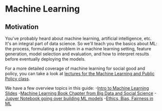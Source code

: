 # Machine Learning

## Motivation
You've probably heard about machine learning, artificial intelligence, etc. It's 
an integral part of data science. So we'll teach you the basics about ML: the 
process, formulating a problem in a machine learning setting, feature generation,
model selection and evaluation, and how to interpret results before eventually deploying the models. 

For a more detailed coverage of machine learning for social good and policy, you can take a look at [lectures for the Machine Learning and Public Policy class](https://github.com/dssg/MLforPublicPolicy). 

We have a few overview topics in this guide:
-[Intro to Machine Learning Slides](machine-learning-overview.pdf)
-[Machine Learning Book Chapter from Big Data and Social Science](mlchapter.pdf)
-[Jupyer Notebook going over building ML models](machine_learning_clean.ipynb)
-[Ethics, Bias, Fairness in ML](ethics-ML.pdf)

